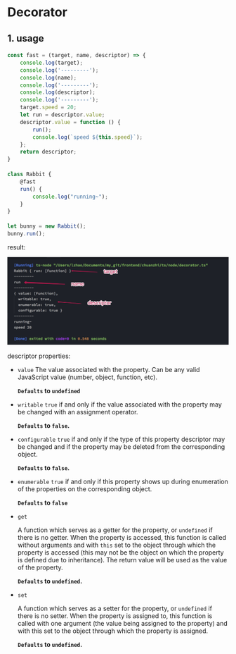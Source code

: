# Decorator

## 1. usage

```ts
const fast = (target, name, descriptor) => {
    console.log(target);
    console.log('---------');
    console.log(name);
    console.log('---------');
    console.log(descriptor);
    console.log('---------');
    target.speed = 20;
    let run = descriptor.value;
    descriptor.value = function () {
        run();
        console.log(`speed ${this.speed}`);
    };
    return descriptor;
}

class Rabbit {
    @fast
    run() {
        console.log("running~");
    }
}

let bunny = new Rabbit();
bunny.run();
```

result:

![decorator](./images/decorator.png)

descriptor properties:

- `value`
    The value associated with the property. Can be any valid JavaScript value (number, object, function, etc).

    **`Defaults` to `undefined`**

- `writable`
    `true` if and only if the value associated with the property may be changed with an assignment operator.

    **`Defaults` to `false`.**

- `configurable`
    `true` if and only if the type of this property descriptor may be changed and if the property may be deleted from the corresponding object.

    **`Defaults` to `false`.**

- `enumerable`
    `true` if and only if this property shows up during enumeration of the properties on the corresponding object.

    **`Defaults` to `false`**

- `get`

    A function which serves as a getter for the property, or `undefined` if there is no getter. When the property is accessed, this function is called without arguments and with `this` set to the object through which the property is accessed (this may not be the object on which the property is defined due to inheritance). The return value will be used as the value of the property.

    **`Defaults` to `undefined`.**

- `set`

    A function which serves as a setter for the property, or `undefined` if there is no setter. When the property is assigned to, this function is called with one argument (the value being assigned to the property) and with this set to the object through which the property is assigned.

    **`Defaults` to `undefined`.**